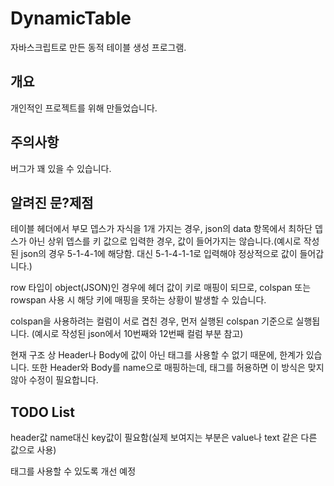 # DynamicTable

자바스크립트로 만든 동적 테이블 생성 프로그램.

## 개요
개인적인 프로젝트를 위해 만들었습니다.

## 주의사항
버그가 꽤 있을 수 있습니다.

## 알려진 문?제점
테이블 헤더에서 부모 뎁스가 자식을 1개 가지는 경우, json의 data 항목에서 최하단 뎁스가 아닌 상위 뎁스를 키 값으로 입력한 경우, 값이 들어가지는 않습니다.(예시로 작성된 json의 경우 5-1-4-1에 해당함. 대신 5-1-4-1-1로 입력해야 정상적으로 값이 들어갑니다.)

row 타입이 object(JSON)인 경우에 헤더 값이 키로 매핑이 되므로, colspan 또는 rowspan 사용 시 해당 키에 매핑을 못하는 상황이 발생할 수 있습니다.

colspan을 사용하려는 컬럼이 서로 겹친 경우, 먼저 실행된 colspan 기준으로 실행됩니다.
(예시로 작성된 json에서 10번째와 12번째 컬럼 부분 참고)

현재 구조 상 Header나 Body에 값이 아닌 태그를 사용할 수 없기 때문에, 한계가 있습니다. 또한 Header와 Body를 name으로 매핑하는데, 태그를 허용하면 이 방식은 맞지 않아 수정이 필요합니다.

## TODO List
header값 name대신 key값이 필요함(실제 보여지는 부분은 value나 text 같은 다른 값으로 사용)

태그를 사용할 수 있도록 개선 예정